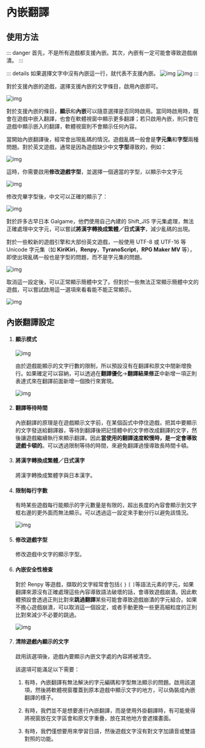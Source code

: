 # 內嵌翻譯

## 使用方法

::: danger
首先，不是所有遊戲都支援內嵌。其次，內嵌有一定可能會導致遊戲崩潰。
:::

::: details 如果選擇文字中沒有內嵌這一行，就代表不支援內嵌。
![img](https://image.lunatranslator.org/zh/embed/noembed.png) 
![img](https://image.lunatranslator.org/zh/embed/someembed.png) 
:::

對於支援內嵌的遊戲，選擇支援內嵌的文字條目，啟用內嵌即可。

![img](https://image.lunatranslator.org/zh/embed/select.png)

對於支援內嵌的條目，**顯示**和**內嵌**可以隨意選擇是否同時啟用。當同時啟用時，既會在遊戲中嵌入翻譯，也會在軟體視窗中顯示更多翻譯；若只啟用內嵌，則只會在遊戲中顯示嵌入的翻譯，軟體視窗則不會顯示任何內容。

當開始內嵌翻譯後，經常會出現亂碼的情況。遊戲亂碼一般會是**字元集**和**字型**兩種問題。對於英文遊戲，通常是因為遊戲缺少中文**字型**導致的，例如：

![img](https://image.lunatranslator.org/zh/embed/luanma.png)

這時，你需要啟用**修改遊戲字型**，並選擇一個適當的字型，以顯示中文字元

![img](https://image.lunatranslator.org/zh/embed/ziti.png)

修改完畢字型後，中文可以正確的顯示了：

![img](https://image.lunatranslator.org/zh/embed/okembed.png)

對於許多古早日本 Galgame，他們使用自己內建的 Shift_JIS 字元集處理，無法正確處理中文字元，可以嘗試**將漢字轉換成繁體／日式漢字**，減少亂碼的出現。

對於一些較新的遊戲引擎和大部份英文遊戲，一般使用 UTF-8 或 UTF-16 等 Unicode 字元集（如 **KiriKiri**，**Renpy**，**TyranoScript**，**RPG Maker MV** 等），即使出現亂碼一般也是字型的問題，而不是字元集的問題。

![img](https://image.lunatranslator.org/zh/embed/fanti.png)

取消這一設定後，可以正常顯示簡體中文了。但對於一些無法正常顯示簡體中文的遊戲，可以嘗試啟用這一選項來看看能不能正常顯示。

![img](https://image.lunatranslator.org/zh/embed/good.png)

## 內嵌翻譯設定

1. #### 顯示模式

    ![img](https://image.lunatranslator.org/zh/embed/keeporigin.png)

    由於遊戲能顯示的文字行數的限制，所以預設沒有在翻譯和原文中間新增換行。如果確定可以容納，可以透過在**翻譯優化**->**翻譯結果修正**中新增一項正則表達式來在翻譯前面新增一個換行來實現。

    ![img](https://image.lunatranslator.org/zh/embed/addspace.png)

1. #### 翻譯等待時間

    內嵌翻譯的原理是在遊戲顯示文字前，在某個函式中停住遊戲，把其中要顯示的文字發送給翻譯器，等待到翻譯後把記憶體中的文字修改成翻譯的文字，然後讓遊戲繼續執行來顯示翻譯。因此**當使用的翻譯速度較慢時，是一定會導致遊戲卡頓的**。可以透過限制等待的時間，來避免翻譯過慢導致長時間卡頓。

1. #### 將漢字轉換成繁體／日式漢字

    將漢字轉換成繁體字與日本漢字。

1. #### 限制每行字數

    有時某些遊戲每行能顯示的字元數量是有限的，超出長度的內容會顯示到文字框右邊的更外面而無法顯示。可以透過這一設定來手動分行以避免該情況。

    ![img](https://image.lunatranslator.org/zh/embed/limitlength.png)

1. #### 修改遊戲字型

    修改遊戲中文字的顯示字型。

1. #### 內嵌安全性檢查

    對於 Renpy 等遊戲，擷取的文字經常會包括`{` `}` `[` `]`等語法元素的字元，如果翻譯來源沒有正確處理這些內容導致語法破壞的話，會導致遊戲崩潰。因此軟體預設會透過正則比對來**跳過翻譯**某些可能會導致遊戲崩潰的字元組合。如果不擔心遊戲崩潰，可以取消這一個設定，或者手動更換一些更高細粒度的正則比對來減少不必要的跳過。

    ![img](https://image.lunatranslator.org/zh/embed/safeskip.png)
    
1. #### 清除遊戲內顯示的文字

    啟用該選項後，遊戲內要顯示內嵌文字處的內容將被清空。

    該選項可能滿足以下需要：

    1. 有時，內嵌翻譯有無法解決的字元編碼和字型無法顯示的問題。啟用該選項，然後將軟體視窗覆蓋到原本遊戲中顯示文字的地方，可以偽裝成內嵌翻譯的樣子。

    1. 有時，我們並不是想要進行內嵌翻譯，而是使用外掛翻譯時，有可能覺得將視窗放在文字區會和原文字重疊，放在其他地方會遮擋畫面。
    
    1. 有時，我們僅想要用來學習日語，然後遊戲文字沒有對文字加讀音或雙語對照的功能。
